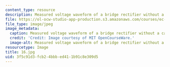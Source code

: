 ```yaml
---
content_type: resource
description: Measured voltage waveform of a bridge rectifier without a capacitor.
file: https://ol-ocw-studio-app-production.s3.amazonaws.com/courses/ec-s06-practical-electronics-fall-2004/3f5c91d3fcb24bbbed411b91c8e309d5_16.jpg
file_type: image/jpeg
image_metadata:
  caption: Measured voltage waveform of a bridge rectifier without a capacitor.
  credit: 'Credit: Image courtesy of MIT OpenCourseWare.'
  image-alt: Measured voltage waveform of a bridge rectifier without a capacitor.
resourcetype: Image
title: 16.jpg
uid: 3f5c91d3-fcb2-4bbb-ed41-1b91c8e309d5
---
```

